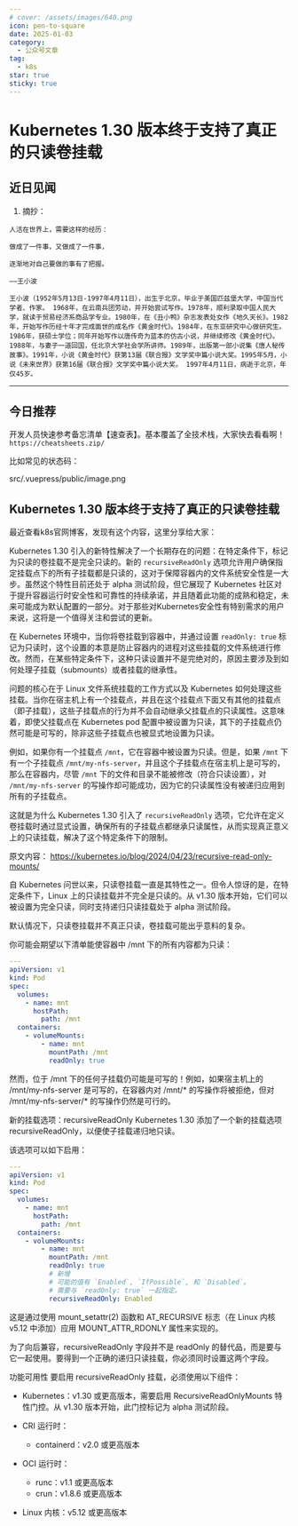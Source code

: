 ```yaml
---
# cover: /assets/images/640.png
icon: pen-to-square
date: 2025-01-03
category:
  - 公众号文章
tag:
  - k8s
star: true
sticky: true
---
```

# Kubernetes 1.30 版本终于支持了真正的只读卷挂载


## 近日见闻

1. 摘抄：

```
人活在世界上，需要这样的经历：

做成了一件事，又做成了一件事，

逐渐地对自己要做的事有了把握。

——王小波

王小波（1952年5月13日-1997年4月11日），出生于北京，毕业于美国匹兹堡大学，中国当代学者、作家。 1968年，在云南兵团劳动，并开始尝试写作。1978年，顺利录取中国人民大学，就读于贸易经济系商品学专业。1980年，在《丑小鸭》杂志发表处女作《地久天长》。1982年，开始写作历经十年才完成面世的成名作《黄金时代》。1984年，在东亚研究中心做研究生。1986年，获硕士学位；同年开始写作以唐传奇为蓝本的仿古小说，并继续修改《黄金时代》。1988年，与妻子一道回国，任北京大学社会学所讲师。1989年，出版第一部小说集《唐人秘传故事》。1991年，小说《黄金时代》获第13届《联合报》文学奖中篇小说大奖。1995年5月，小说《未来世界》获第16届《联合报》文学奖中篇小说大奖。 1997年4月11日，病逝于北京，年仅45岁。

```

--- 
## 今日推荐

开发人员快速参考备忘清单【速查表】。基本覆盖了全技术栈，大家快去看看啊！
`https://cheatsheets.zip/`

比如常见的状态码：

src/.vuepress/public/image.png

## Kubernetes 1.30 版本终于支持了真正的只读卷挂载

最近查看k8s官网博客，发现有这个内容，这里分享给大家：

Kubernetes 1.30 引入的新特性解决了一个长期存在的问题：在特定条件下，标记为只读的卷挂载不是完全只读的。新的 `recursiveReadOnly` 选项允许用户确保指定挂载点下的所有子挂载都是只读的，这对于保障容器内的文件系统安全性是一大步。虽然这个特性目前还处于 alpha 测试阶段，但它展现了 Kubernetes 社区对于提升容器运行时安全性和可靠性的持续承诺，并且随着此功能的成熟和稳定，未来可能成为默认配置的一部分。对于那些对Kubernetes安全性有特别需求的用户来说，这将是一个值得关注和尝试的更新。

在 Kubernetes 环境中，当你将卷挂载到容器中，并通过设置 `readOnly: true` 标记为只读时，这个设置的本意是防止容器内的进程对这些挂载的文件系统进行修改。然而，在某些特定条件下，这种只读设置并不是完绝对的，原因主要涉及到如何处理子挂载（submounts）或者挂载的继承性。

问题的核心在于 Linux 文件系统挂载的工作方式以及 Kubernetes 如何处理这些挂载。当你在宿主机上有一个挂载点，并且在这个挂载点下面又有其他的挂载点（即子挂载），这些子挂载点的行为并不会自动继承父挂载点的只读属性。这意味着，即使父挂载点在 Kubernetes pod 配置中被设置为只读，其下的子挂载点仍然可能是可写的，除非这些子挂载点也被显式地设置为只读。

例如，如果你有一个挂载点 `/mnt`，它在容器中被设置为只读。但是，如果 `/mnt` 下有一个子挂载点 `/mnt/my-nfs-server`，并且这个子挂载点在宿主机上是可写的，那么在容器内，尽管 `/mnt` 下的文件和目录不能被修改（符合只读设置），对 `/mnt/my-nfs-server` 的写操作却可能成功，因为它的只读属性没有被递归应用到所有的子挂载点。

这就是为什么 Kubernetes 1.30 引入了 `recursiveReadOnly` 选项，它允许在定义卷挂载时通过显式设置，确保所有的子挂载点都继承只读属性，从而实现真正意义上的只读挂载，解决了这个特定条件下的限制。


原文内容： https://kubernetes.io/blog/2024/04/23/recursive-read-only-mounts/

自 Kubernetes 问世以来，只读卷挂载一直是其特性之一。但令人惊讶的是，在特定条件下，Linux 上的只读挂载并不完全是只读的。从 v1.30 版本开始，它们可以被设置为完全只读，同时支持递归只读挂载处于 alpha 测试阶段。

默认情况下，只读卷挂载并不真正只读，卷挂载可能出乎意料的复杂。

你可能会期望以下清单能使容器中 /mnt 下的所有内容都为只读：

```yaml
---
apiVersion: v1
kind: Pod
spec:
  volumes:
    - name: mnt
      hostPath:
        path: /mnt
  containers:
    - volumeMounts:
        - name: mnt
          mountPath: /mnt
          readOnly: true
```
然而，位于 /mnt 下的任何子挂载仍可能是可写的！例如，如果宿主机上的 /mnt/my-nfs-server 是可写的，在容器内对 /mnt/* 的写操作将被拒绝，但对 /mnt/my-nfs-server/* 的写操作仍然是可行的。

新的挂载选项：recursiveReadOnly
Kubernetes 1.30 添加了一个新的挂载选项 recursiveReadOnly，以便使子挂载递归地只读。

该选项可以如下启用：

```yaml
---
apiVersion: v1
kind: Pod
spec:
  volumes:
    - name: mnt
      hostPath:
        path: /mnt
  containers:
    - volumeMounts:
        - name: mnt
          mountPath: /mnt
          readOnly: true
          # 新增
          # 可能的值有 `Enabled`, `IfPossible`, 和 `Disabled`。
          # 需要与 `readOnly: true` 一起指定。
          recursiveReadOnly: Enabled
```
这是通过使用 mount_setattr(2) 函数和 AT_RECURSIVE 标志（在 Linux 内核 v5.12 中添加）应用 MOUNT_ATTR_RDONLY 属性来实现的。

为了向后兼容，recursiveReadOnly 字段并不是 readOnly 的替代品，而是要与它一起使用。要得到一个正确的递归只读挂载，你必须同时设置这两个字段。

功能可用性
要启用 recursiveReadOnly 挂载，必须使用以下组件：

- Kubernetes：v1.30 或更高版本，需要启用 RecursiveReadOnlyMounts 特性门控。从 v1.30 版本开始，此门控标记为 alpha 测试阶段。
  
- CRI 运行时：
  - containerd：v2.0 或更高版本

- OCI 运行时：
  - runc：v1.1 或更高版本
  - crun：v1.8.6 或更高版本

- Linux 内核：v5.12 或更高版本


